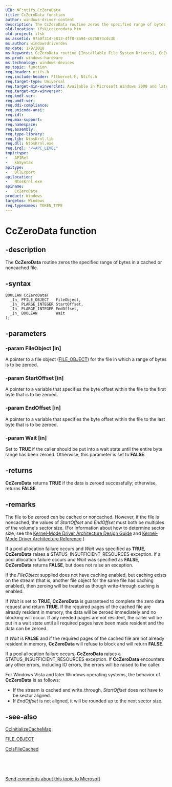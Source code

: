 ```yaml
---
UID: NF:ntifs.CcZeroData
title: CcZeroData function
author: windows-driver-content
description: The CcZeroData routine zeros the specified range of bytes in a cached or noncached file.
old-location: ifsk\cczerodata.htm
old-project: ifsk
ms.assetid: 97a0f314-5813-4ff8-8a94-c675874cdc3b
ms.author: windowsdriverdev
ms.date: 1/9/2018
ms.keywords: CcZeroData routine [Installable File System Drivers], CcZeroData, ifsk.cczerodata, ntifs/CcZeroData, ccref_af6df6fe-6fa3-41e9-b3af-2530ca6a2c85.xml
ms.prod: windows-hardware
ms.technology: windows-devices
ms.topic: function
req.header: ntifs.h
req.include-header: Fltkernel.h, Ntifs.h
req.target-type: Universal
req.target-min-winverclnt: Available in Microsoft Windows 2000 and later Windows operating systems.  See Remarks for changes for Vista and later operating systems.
req.target-min-winversvr: 
req.kmdf-ver: 
req.umdf-ver: 
req.ddi-compliance: 
req.unicode-ansi: 
req.idl: 
req.max-support: 
req.namespace: 
req.assembly: 
req.type-library: 
req.lib: NtosKrnl.lib
req.dll: NtosKrnl.exe
req.irql: "<=APC_LEVEL"
topictype:
-	APIRef
-	kbSyntax
apitype:
-	DllExport
apilocation:
-	NtosKrnl.exe
apiname:
-	CcZeroData
product: Windows
targetos: Windows
req.typenames: TOKEN_TYPE
---
```


# CcZeroData function


## -description


The <b>CcZeroData</b> routine zeros the specified range of bytes in a cached or noncached file.


## -syntax


````
BOOLEAN CcZeroData(
  _In_ PFILE_OBJECT   FileObject,
  _In_ PLARGE_INTEGER StartOffset,
  _In_ PLARGE_INTEGER EndOffset,
  _In_ BOOLEAN        Wait
);
````


## -parameters




### -param FileObject [in]

A pointer to a file object (<a href="..\wdm\ns-wdm-_file_object.md">FILE_OBJECT</a>) for the file in which a range of bytes is to be zeroed.


### -param StartOffset [in]

A pointer to a variable that specifies the byte offset within the file to the first byte that is to be zeroed.


### -param EndOffset [in]

A pointer to a variable that specifies the byte offset within the file to the last byte that is to be zeroed.


### -param Wait [in]

Set to <b>TRUE</b> if the caller should be put into a wait state until the entire byte range has been zeroed. Otherwise, this parameter is set to <b>FALSE</b>.


## -returns


<b>CcZeroData</b> returns <b>TRUE</b> if the data is zeroed successfully; otherwise, returns <b>FALSE</b>.



## -remarks


The file to be zeroed can be cached or noncached. However, if the file is noncached, the values of <i>StartOffset</i> and <i>EndOffset</i> must both be multiples of the volume's sector size. (For information about how to determine sector size, see the <a href="https://msdn.microsoft.com/library/windows/hardware/ff553208">Kernel-Mode Driver Architecture Design Guide</a> and <a href="https://msdn.microsoft.com/9ca2dfee-abb3-40cb-aa04-b9e1bc0b1fa5">Kernel-Mode Driver Architecture Reference</a>.)

If a pool allocation failure occurs and <i>Wait</i> was specified as <b>TRUE</b>, <b>CcZeroData</b> raises a STATUS_INSUFFICIENT_RESOURCES exception. If a pool allocation failure occurs and <i>Wait</i> was specified as <b>FALSE</b>, <b>CcZeroData</b> returns <b>FALSE</b>, but does not raise an exception.

If the <i>FileObject</i> supplied does not have caching enabled, but caching exists on the stream (that is, another file object for the same file has caching enabled), then zeroing will be treated as though write-through caching is enabled.

If <i>Wait</i> is set to <b>TRUE</b>, <b>CcZeroData</b> is guaranteed to complete the zero data request and return <b>TRUE</b>. If the required pages of the cached file are already resident in memory, the data will be zeroed immediately and no blocking will occur. If any needed pages are not resident, the caller will be put in a wait state until all required pages have been made resident and the data can be zeroed.

If <i>Wait</i> is <b>FALSE</b> and if the required pages of the cached file are not already resident in memory, <b>CcZeroData</b> will refuse to block and will return <b>FALSE</b>.

If a pool allocation failure occurs, <b>CcZeroData</b> raises a STATUS_INSUFFICIENT_RESOURCES exception.  If <b>CcZeroData</b> encounters any other errors, including IO errors, the errors will be raised to the caller.

For Windows Vista and later Windows operating systems, the behavior of <b>CcZeroData</b> is as follows:
<ul>
<li>
If the stream is cached and write_through, <i>StartOffset</i> does not have to be sector aligned.  

</li>
<li>
If <i>EndOffset</i> is not aligned, it will be rounded up to the next sector size.  

</li>
</ul>


## -see-also

<a href="..\ntifs\nf-ntifs-ccinitializecachemap.md">CcInitializeCacheMap</a>

<a href="..\wdm\ns-wdm-_file_object.md">FILE_OBJECT</a>

<a href="https://msdn.microsoft.com/library/windows/hardware/ff539143">CcIsFileCached</a>

 

 

<a href="mailto:wsddocfb@microsoft.com?subject=Documentation%20feedback [ifsk\ifsk]:%20CcZeroData routine%20 RELEASE:%20(1/9/2018)&amp;body=%0A%0APRIVACY STATEMENT%0A%0AWe use your feedback to improve the documentation. We don't use your email address for any other purpose, and we'll remove your email address from our system after the issue that you're reporting is fixed. While we're working to fix this issue, we might send you an email message to ask for more info. Later, we might also send you an email message to let you know that we've addressed your feedback.%0A%0AFor more info about Microsoft's privacy policy, see http://privacy.microsoft.com/en-us/default.aspx." title="Send comments about this topic to Microsoft">Send comments about this topic to Microsoft</a>

